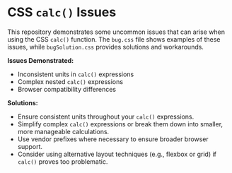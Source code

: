 # CSS `calc()` Issues
This repository demonstrates some uncommon issues that can arise when using the CSS `calc()` function.  The `bug.css` file shows examples of these issues, while `bugSolution.css` provides solutions and workarounds.

**Issues Demonstrated:**

* Inconsistent units in `calc()` expressions
* Complex nested `calc()` expressions
* Browser compatibility differences

**Solutions:**

* Ensure consistent units throughout your `calc()` expressions.
* Simplify complex `calc()` expressions or break them down into smaller, more manageable calculations.
* Use vendor prefixes where necessary to ensure broader browser support.
* Consider using alternative layout techniques (e.g., flexbox or grid) if `calc()` proves too problematic.